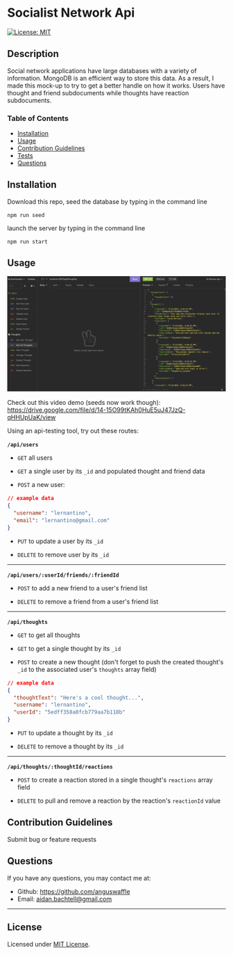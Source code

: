 # Socialist Network Api
  
  [![License: MIT](https://img.shields.io/badge/License-MIT-yellow.svg)](https://opensource.org/licenses/MIT)

  ## Description

  Social network applications have large databases with a variety of information. MongoDB is an efficient way to store this data. As a result, I made this mock-up to try to get a better handle on how it works. Users have thought and friend subdocuments while thoughts have reaction subdocuments. 

  ### Table of Contents

  * [Installation](#installation)
  * [Usage](#usage)
  * [Contribution Guidelines](#contribution-guidelines)
  * [Tests](#tests)
  * [Questions](#questions)
  

  ## Installation

  Download this repo, seed the database by typing in the command line
  ```
  npm run seed
  ``` 
  
  launch the server by typing in the command line 
  ```
  npm run start
  ```

  ## Usage

  ![Demo that shows several different routes in insomnia.](./Assets/insomnia-preview.gif)

  Check out this video demo (seeds now work though): https://drive.google.com/file/d/14-15O99tKAh0HuE5uJ47JzQ-qHHUpUaK/view

  Using an api-testing tool, try out these routes:


  **`/api/users`**

  * `GET` all users

  * `GET` a single user by its `_id` and populated thought and friend data

  * `POST` a new user:

  ```json
  // example data
  {
    "username": "lernantino",
    "email": "lernantino@gmail.com"
  }
  ```

  * `PUT` to update a user by its `_id`

  * `DELETE` to remove user by its `_id`

  ---

  **`/api/users/:userId/friends/:friendId`**

  * `POST` to add a new friend to a user's friend list

  * `DELETE` to remove a friend from a user's friend list

  ---

  **`/api/thoughts`**

  * `GET` to get all thoughts

  * `GET` to get a single thought by its `_id`

  * `POST` to create a new thought (don't forget to push the created thought's `_id` to the associated user's `thoughts` array field)

  ```json
  // example data
  {
    "thoughtText": "Here's a cool thought...",
    "username": "lernantino",
    "userId": "5edff358a0fcb779aa7b118b"
  }
  ```

  * `PUT` to update a thought by its `_id`

  * `DELETE` to remove a thought by its `_id`

  ---

  **`/api/thoughts/:thoughtId/reactions`**

  * `POST` to create a reaction stored in a single thought's `reactions` array field

  * `DELETE` to pull and remove a reaction by the reaction's `reactionId` value



  ## Contribution Guidelines

  Submit bug or feature requests


  ## Questions

  If you have any questions, you may contact me at: 

  * Github: https://github.com/anguswaffle
  * Email: aidan.bachtell@gmail.com

  ---

  ## License 

  Licensed under [MIT License](https://opensource.org/licenses/MIT). 
